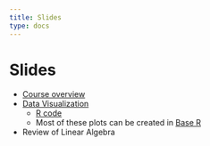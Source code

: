```yaml
---
title: Slides
type: docs
---
```


# Slides

  - [Course overview](overview.pdf)
  - [Data Visualization](visualization.pdf)
    + [R code](visualization.R)
    + Most of these plots can be created in [Base R](visualization-baseR.R)
  - Review of Linear Algebra

